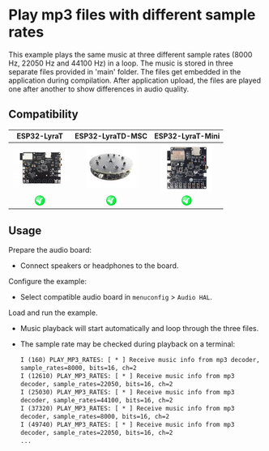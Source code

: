 # Play mp3 files with different sample rates

This example plays the same music at three different sample rates (8000 Hz, 22050 Hz and 44100 Hz) in a loop. The music is stored in three separate files provided in 'main' folder. The files get embedded in the application during compilation. After application upload, the files are played one after another to show differences in audio quality.

## Compatibility

| ESP32-LyraT | ESP32-LyraTD-MSC | ESP32-LyraT-Mini |
|:-----------:|:----------------:|:----------------:|
| [![alt text](../../../docs/_static/esp32-lyrat-v4.3-side-small.jpg "ESP32-LyraT")](https://docs.espressif.com/projects/esp-adf/en/latest/get-started/get-started-esp32-lyrat.html) | [![alt text](../../../docs/_static/esp32-lyratd-msc-v2.2-small.jpg "ESP32-LyraTD-MSC")](https://docs.espressif.com/projects/esp-adf/en/latest/get-started/get-started-esp32-lyratd-msc.html) | [![alt text](../../../docs/_static/esp32-lyrat-mini-v1.2-small.jpg "ESP32-LyraT-Mini")](https://docs.espressif.com/projects/esp-adf/en/latest/get-started/get-started-esp32-lyrat-mini.html) |
| ![alt text](../../../docs/_static/yes-button.png "Compatible") | ![alt text](../../../docs/_static/yes-button.png "Compatible") | ![alt text](../../../docs/_static/yes-button.png "Compatible") |


## Usage

Prepare the audio board:

- Connect speakers or headphones to the board. 

Configure the example:

- Select compatible audio board in `menuconfig` > `Audio HAL`.

Load and run the example.

- Music playback will start automatically and loop through the three files.
- The sample rate may be checked during playback on a terminal:

  ```
  I (160) PLAY_MP3_RATES: [ * ] Receive music info from mp3 decoder, sample_rates=8000, bits=16, ch=2
  I (12610) PLAY_MP3_RATES: [ * ] Receive music info from mp3 decoder, sample_rates=22050, bits=16, ch=2
  I (25030) PLAY_MP3_RATES: [ * ] Receive music info from mp3 decoder, sample_rates=44100, bits=16, ch=2
  I (37320) PLAY_MP3_RATES: [ * ] Receive music info from mp3 decoder, sample_rates=8000, bits=16, ch=2
  I (49740) PLAY_MP3_RATES: [ * ] Receive music info from mp3 decoder, sample_rates=22050, bits=16, ch=2
  ...
  ```
